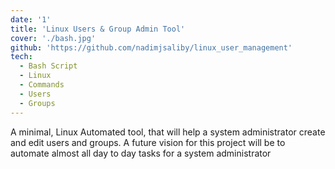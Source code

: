 ```yaml
---
date: '1'
title: 'Linux Users & Group Admin Tool'
cover: './bash.jpg'
github: 'https://github.com/nadimjsaliby/linux_user_management'
tech:
  - Bash Script
  - Linux
  - Commands
  - Users
  - Groups
---
```


A minimal, Linux Automated tool, that will help a system administrator create and edit users and groups. A future vision for this project will be to automate almost all day to day tasks for a system administrator